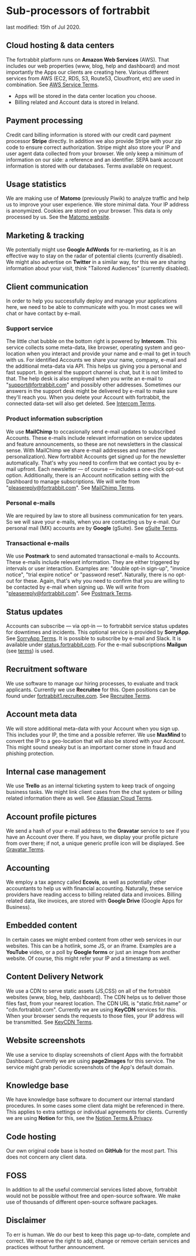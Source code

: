 # Sub-processors of fortrabbit

last modified: 15th of Jul 2020.

## Cloud hosting & data centers

The fortrabbit platform runs on **Amazon Web Services** (AWS). That includes our web properties (www, blog, help and dashboard) and most importantly the Apps our clients are creating here. Various different services from AWS (EC2, RDS, S3, Route53, Cloudfront, etc) are used in combination. See [AWS Service Terms](https://aws.amazon.com/service-terms/).

* Apps will be stored in the data center location you choose.
* Billing related and Account data is stored in Ireland.

## Payment processing

Credit card billing information is stored with our credit card payment processor **Stripe** directly. In addition we also provide Stripe with your zip code to ensure correct authorization. Stripe might also store your IP and user agent data collected from your browser. We only keep a minimum of information on our side: a reference and an identifier. SEPA bank account information is stored with our databases. Terms available on request.

## Usage statistics

We are making use of **Matomo** (previously Piwik) to analyze traffic and help us to improve your user experience. We store minimal data. Your IP address is anonymized. Cookies are stored on your browser. This data is only processed by us. See the [Matomo website](https://matomo.org/).

## Marketing & tracking

We potentially might use **Google AdWords** for re-marketing, as it is an effective way to stay on the radar of potential clients (currently disabled). We might also advertise on **Twitter** in a similar way, for this we are sharing information about your visit, think "Tailored Audiences" (currently disabled).

## Client communication

In order to help you successfully deploy and manage your applications here, we need to be able to communicate with you. In most cases we will chat or have contact by e-mail.

### Support service

The little chat bubble on the bottom right is powered by **Intercom**. This service collects some meta-data, like browser, operating system and geo-location when you interact and provide your name and e-mail to get in touch with us. For identified Accounts we share your name, company, e-mail and the additional meta-data via API. This helps us giving you a personal and fast support. In general the support channel is chat, but it is not limited to that. The help desk is also employed when you write an e-mail to "support@fortrabbit.com" and possibly other addresses. Sometimes our answers in the support desk might be delivered by e-mail to make sure they'll reach you. When you delete your Account with fortrabbit, the connected data-set will also get deleted. See [Intercom Terms](https://www.intercom.com/terms-and-policies#terms).

### Product information subscription

We use **MailChimp** to occasionally send e-mail updates to subscribed Accounts. These e-mails include relevant information on service updates and feature announcements, so these are not newsletters in the classical sense. With MailChimp we share e-mail addresses and names (for personalization). New fortrabbit Accounts get signed up for the newsletter automatically. That's why you need to confirm that we contact you by e-mail upfront. Each newsletter — of course — includes a one-click opt-out option. Additionally, there is an Account notification setting with the Dashboard to manage subscriptions. We will write from "pleasereply@fortrabbit.com". See [MailChimp Terms](https://mailchimp.com/legal/terms/).

### Personal e-mails

We are required by law to store all business communication for ten years. So we will save your e-mails, when you are contacting us by e-mail. Our personal mail (MX) accounts are by **Google** (gSuite). See [gSuite Terms](https://gsuite.google.com/terms/standard_terms_checkout.html).

### Transactional e-mails

We use **Postmark** to send automated transactional e-mails to Accounts. These e-mails include relevant information. They are either triggered by intervals or user interaction. Examples are: "double opt-in sign-up", "invoice notice", "trial expire notice" or "password reset". Naturally, there is no opt-out for these. Again, that's why you need to confirm that you are willing to be contacted by e-mail when signing up. We will write from "pleasereply@fortrabbit.com". See [Postmark Terms](https://postmarkapp.com/terms-of-service).

## Status updates

Accounts can subscribe — via opt-in — to fortrabbit service status updates for downtimes and incidents. This optional service is provided by **SorryApp**. See [SorryApp Terms](https://www.sorryapp.com/terms-of-service.html). It is possible to subscribe by e-mail and Slack. It is available under [status.fortrabbit.com](http://status.fortrabbit.com). For the e-mail subscriptions **Mailgun** (see [terms](https://www.mailgun.com/terms)) is used.

## Recruitment software

We use software to manage our hiring processes, to evaluate and track applicants. Currently we use **Recruitee** for this. Open positions can be found under [fortrabbit1.recruitee.com](https://fortrabbit1.recruitee.com). See [Recruitee Terms](https://recruitee.com/terms).

## Account meta data

We will store additional meta-data with your Account when you sign up. This includes your IP, the time and a possible referrer. We use **MaxMind** to convert the IP to a geo-location that will also be stored with your Account. This might sound sneaky but is an important corner stone in fraud and phishing protection.

## Internal case management

We use **Trello** as an internal ticketing system to keep track of ongoing business tasks. We might link client cases from the chat system or billing related information there as well. See [Atlassian Cloud Terms](https://www.atlassian.com/legal/cloud-terms-of-service).

## Account profile pictures

We send a hash of your e-mail address to the **Gravatar** service to see if you have an Account over there. If you have, we display your profile picture from over there; if not, a unique generic profile icon will be displayed. See [Gravatar Terms](https://en.gravatar.com/site/terms-of-service/).

## Accounting

We employ a tax agency called **Ecovis**, as well as potentially other accountants to help us with financial accounting. Naturally, these service providers have reading access to billing related data and invoices. Billing related data, like invoices, are stored with **Google Drive** (Google Apps for Business).

## Embedded content

In certain cases we might embed content from other web services in our websites. This can be a hotlink, some JS, or an iframe. Examples are a **YouTube** video, or a poll by **Google forms** or just an image from another website. Of course, this might refer your IP and a timestamp as well.

## Content Delivery Network

We use a CDN to serve static assets (JS,CSS) on all of the fortrabbit websites (www, blog, help, dashboard). The CDN helps us to deliver those files fast, from your nearest location. The CDN URL is "static.frbit.name" or "cdn.fortrabbit.com". Currently we are using **KeyCDN** services for this. When your browser sends the requests to those files, your IP address will be transmitted. See [KeyCDN Terms](https://www.keycdn.com/terms).

## Website screenshots

We use a service to display screenshots of client Apps with the fortrabbit Dashboard. Currently we are using **page2images** for this service. The service might grab periodic screenshots of the App's default domain.

## Knowledge base

We have knowledge base software to document our internal standard procedures. In some cases some client data might be referenced in there. This applies to extra settings or individual agreements for clients. Currently we are using **Notion** for this, see the [Notion Terms & Privacy](https://www.notion.so/Terms-and-Privacy-28ffdd083dc3473e9c2da6ec011b58ac).

## Code hosting

Our own original code base is hosted on **GitHub** for the most part. This does not concern any client data.

## FOSS

In addition to all the useful commercial services listed above, fortrabbit would not be possible without free and open-source software. We make use of thousands of different open-source software packages.

## Disclaimer

To err is human. We do our best to keep this page up-to-date, complete and correct. We reserve the right to add, change or remove certain services and practices without further announcement.
